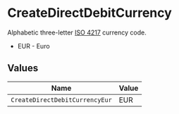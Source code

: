 # CreateDirectDebitCurrency

Alphabetic three-letter [ISO 4217](https://en.wikipedia.org/wiki/ISO_4217) currency code.
* EUR - Euro


## Values

| Name                           | Value                          |
| ------------------------------ | ------------------------------ |
| `CreateDirectDebitCurrencyEur` | EUR                            |